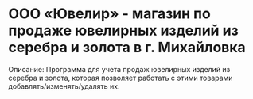 # ООО «Ювелир»  - магазин по продаже ювелирных изделий из серебра и золота в г. Михайловка
Описание: Программа для учета продаж ювелирных изделий из серебра и золота, которая позволяет работать с этими товарами добавлять/изменять/удалять их.
